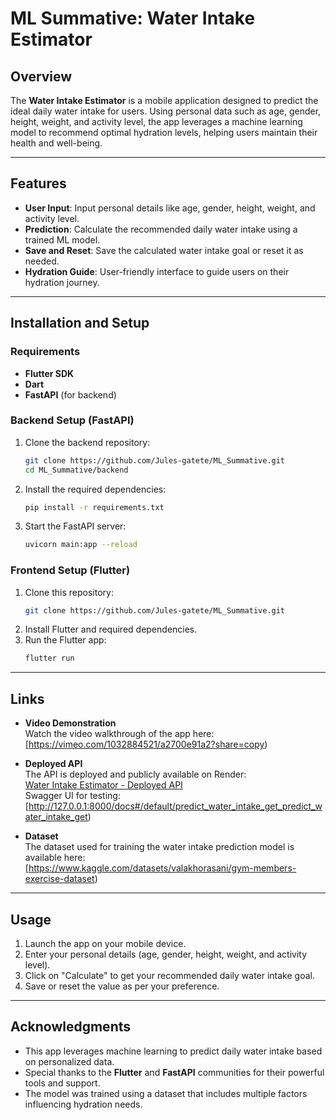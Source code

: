 # ML Summative: Water Intake Estimator  

## Overview  
The **Water Intake Estimator** is a mobile application designed to predict the ideal daily water intake for users. Using personal data such as age, gender, height, weight, and activity level, the app leverages a machine learning model to recommend optimal hydration levels, helping users maintain their health and well-being.  

---

## Features  
- **User Input**: Input personal details like age, gender, height, weight, and activity level.  
- **Prediction**: Calculate the recommended daily water intake using a trained ML model.  
- **Save and Reset**: Save the calculated water intake goal or reset it as needed.  
- **Hydration Guide**: User-friendly interface to guide users on their hydration journey.  

---

## Installation and Setup  

### Requirements  
- **Flutter SDK**  
- **Dart**  
- **FastAPI** (for backend)  

### Backend Setup (FastAPI)  
1. Clone the backend repository:  
   ```bash
   git clone https://github.com/Jules-gatete/ML_Summative.git
   cd ML_Summative/backend
   ```  
2. Install the required dependencies:  
   ```bash
   pip install -r requirements.txt
   ```  
3. Start the FastAPI server:  
   ```bash
   uvicorn main:app --reload
   ```  

### Frontend Setup (Flutter)  
1. Clone this repository:  
   ```bash
   git clone https://github.com/Jules-gatete/ML_Summative.git
   ```  
2. Install Flutter and required dependencies.  
3. Run the Flutter app:  
   ```bash
   flutter run
   ```  

---

## Links  

- **Video Demonstration**  
  Watch the video walkthrough of the app here:  
  [https://vimeo.com/1032884521/a2700e91a2?share=copy)  

- **Deployed API**  
  The API is deployed and publicly available on Render:  
  [Water Intake Estimator - Deployed API](https://ml-summative.onrender.com)  
  Swagger UI for testing:  
  [http://127.0.0.1:8000/docs#/default/predict_water_intake_get_predict_water_intake_get)  

- **Dataset**  
  The dataset used for training the water intake prediction model is available here:  
  [https://www.kaggle.com/datasets/valakhorasani/gym-members-exercise-dataset)  

---

## Usage  

1. Launch the app on your mobile device.  
2. Enter your personal details (age, gender, height, weight, and activity level).  
3. Click on "Calculate" to get your recommended daily water intake goal.  
4. Save or reset the value as per your preference.  

---

## Acknowledgments  

- This app leverages machine learning to predict daily water intake based on personalized data.  
- Special thanks to the **Flutter** and **FastAPI** communities for their powerful tools and support.  
- The model was trained using a dataset that includes multiple factors influencing hydration needs.  

